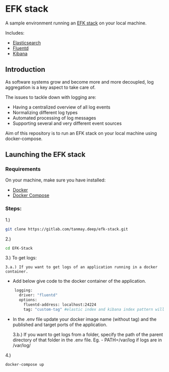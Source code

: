 # EFK stack

A sample environment running an [EFK stack][efk] on your local machine.

Includes:

- [Elasticsearch][elasticsearch]
- [Fluentd][fluentd]
- [Kibana][kibana]

## Introduction

As software systems grow and become more and more decoupled, log aggregation is a key aspect to take care of.

The issues to tackle down with logging are:

- Having a centralized overview of all log events
- Normalizing different log types
- Automated processing of log messages
- Supporting several and very different event sources

Aim of this repository is to run an EFK stack on your local machine using docker-compose.

## Launching the EFK stack

### Requirements

On your machine, make sure you have installed:

- [Docker][docker]
- [Docker Compose][docker-compose]

### Steps:

1.)
```bash
git clone https://gitlab.com/tanmay.deep/efk-stack.git
```
2.)
```bash
cd EFK-Stack
```

3.) To get logs:

	3.a.) If you want to get logs of an application running in a docker container.

* Add below give code to the docker container of the application.
```bash
    logging:
      driver: "fluentd"
      options:
        fluentd-address: localhost:24224
        tag: "custom-tag" #elastic index and kibana index pattern will be of same name
```

* In the .env file update your docker image name (without tag) and the published and target ports of the application.

	3.b.) If you want to get logs from a folder, specify the path of the parent directory of that folder in the .env file.
		Eg. - PATH=/var/log if logs are in /var/log/<folder>



4.)
```bash
docker-compose up
```


[elasticsearch]: https://www.elastic.co/products/elasticsearch
[fluentd]: https://www.fluentd.org/
[kibana]: https://www.elastic.co/products/kibana
[efk]: https://docs.openshift.com/enterprise/3.1/install_config/aggregate_logging.html#overview
[docker]: https://www.docker.com/
[docker-compose]: https://docs.docker.com/compose/
